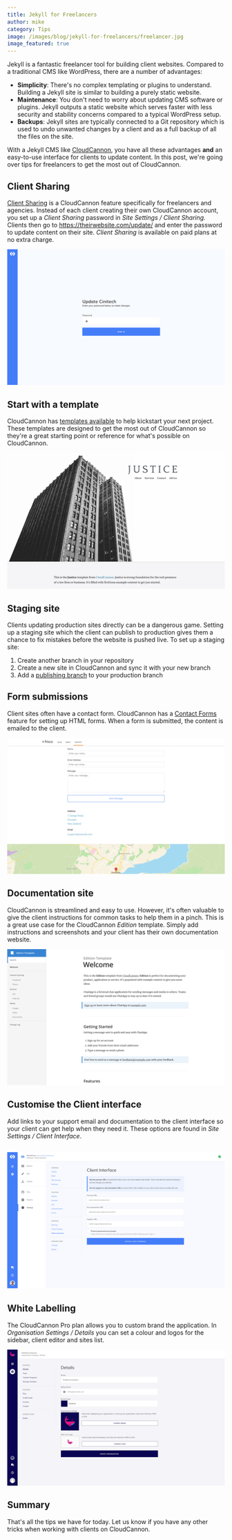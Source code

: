 ```yaml
---
title: Jekyll for Freelancers
author: mike
category: Tips
image: /images/blog/jekyll-for-freelancers/freelancer.jpg
image_featured: true
---
```



Jekyll is a fantastic freelancer tool for building client websites. Compared to a traditional CMS like WordPress, there are a number of advantages:

* **Simplicity**: There's no complex templating or plugins to understand. Building a Jekyll site is similar to building a purely static website.
* **Maintenance**: You don't need to worry about updating CMS software or plugins. Jekyll outputs a static website which serves faster with less security and stability concerns compared to a typical WordPress setup.
* **Backups**: Jekyll sites are typically connected to a Git repository which is used to undo unwanted changes by a client and as a full backup of all the files on the site.

With a Jekyll CMS like [CloudCannon](https://cloudcannon.com), you have all these advantages&nbsp;**and**&nbsp;an easy-to-use interface for clients to update content. In this post, we're going over tips for freelancers to get the most out of CloudCannon.

## Client Sharing

[Client Sharing](https://docs.cloudcannon.com/sharing/client-sharing/)&nbsp;is a CloudCannon feature specifically for freelancers and agencies. Instead of each client creating their own CloudCannon account, you set up a *Client Sharing* password in *Site Settings / Client Sharing.* Clients then go to https://theirwebsite.com/update/ and enter the password to update content on their site. *Client Sharing* is available on paid plans at no extra charge.

![](/uploads/versions/client-login---x----1679-1049x---.png)

## Start with a template

CloudCannon has [templates available](https://learn.cloudcannon.com/jekyll-templates/)&nbsp;to help kickstart your next project. These templates are designed to get the most out of CloudCannon so they're a great starting point or reference for what's possible on CloudCannon.

![](/uploads/versions/template---x----1900-1188x---.png)

## Staging site

Clients updating production sites directly can be a dangerous game. Setting up a staging site which the client can publish to production gives them a chance to fix mistakes before the website is pushed live. To set up a staging site:

1. Create another branch in your repository
2. Create a new site in CloudCannon and sync it with your new branch
3. Add a [publishing branch](https://docs.cloudcannon.com/syncing/publishing/) to your production branch

## Form submissions

Client sites often have a contact form. CloudCannon has a [Contact Forms](https://docs.cloudcannon.com/hosting/contact-forms/) feature for setting up HTML forms. When a form is submitted, the content is emailed to the client.

![](/uploads/versions/contact---x----1900-1188x---.png)

## Documentation site

CloudCannon is streamlined and easy to use. However, it's often valuable to give the client instructions for common tasks to help them in a pinch. This is a great use case for the CloudCannon *Edition* template. Simply add instructions and screenshots and your client has their own documentation website.

![](/uploads/versions/edition---x----1900-1188x---.png)

## Customise the Client interface

Add links to your support email and documentation to the client interface so your client can get help when they need it. These options are found in *Site Settings / Client Interface*.

## ![](/uploads/versions/client-interface---x----1900-1188x---.png)

## White Labelling

The CloudCannon Pro plan allows you to custom brand the application. In *Organisation Settings / Details* you can set a colour and logos for the sidebar, client editor and sites list.

![](/uploads/versions/branding---x----1900-1188x---.png)

## Summary

That's all the tips we have for today. Let us know if you have any other tricks when working with clients on CloudCannon.